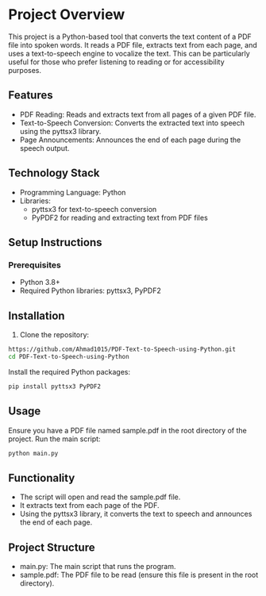 # Project Overview
This project is a Python-based tool that converts the text content of a PDF file into spoken words. It reads a PDF file, extracts text from each page, and uses a text-to-speech engine to vocalize the text. This can be particularly useful for those who prefer listening to reading or for accessibility purposes.

## Features
- PDF Reading: Reads and extracts text from all pages of a given PDF file.
- Text-to-Speech Conversion: Converts the extracted text into speech using the pyttsx3 library.
- Page Announcements: Announces the end of each page during the speech output.
## Technology Stack
- Programming Language: Python
- Libraries:
  - pyttsx3 for text-to-speech conversion
  - PyPDF2 for reading and extracting text from PDF files
## Setup Instructions
### Prerequisites
- Python 3.8+
- Required Python libraries: pyttsx3, PyPDF2
## Installation
1. Clone the repository:
```bash
https://github.com/Ahmad1015/PDF-Text-to-Speech-using-Python.git
cd PDF-Text-to-Speech-using-Python
```
Install the required Python packages:
```bash
pip install pyttsx3 PyPDF2
```
## Usage
Ensure you have a PDF file named sample.pdf in the root directory of the project.
Run the main script:
```bash
python main.py
```
## Functionality
- The script will open and read the sample.pdf file.
- It extracts text from each page of the PDF.
- Using the pyttsx3 library, it converts the text to speech and announces the end of each page.
## Project Structure
- main.py: The main script that runs the program.
- sample.pdf: The PDF file to be read (ensure this file is present in the root directory).
